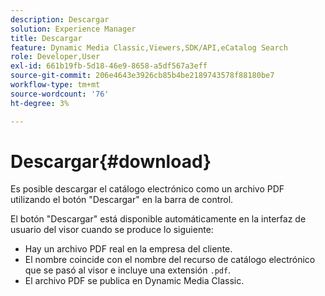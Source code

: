 ```yaml
---
description: Descargar
solution: Experience Manager
title: Descargar
feature: Dynamic Media Classic,Viewers,SDK/API,eCatalog Search
role: Developer,User
exl-id: 661b19fb-5d18-46e9-8658-a5df567a3eff
source-git-commit: 206e4643e3926cb85b4be2189743578f88180be7
workflow-type: tm+mt
source-wordcount: '76'
ht-degree: 3%

---
```


# Descargar{#download}

Es posible descargar el catálogo electrónico como un archivo PDF utilizando el botón &quot;Descargar&quot; en la barra de control.

El botón &quot;Descargar&quot; está disponible automáticamente en la interfaz de usuario del visor cuando se produce lo siguiente:

* Hay un archivo PDF real en la empresa del cliente.
* El nombre coincide con el nombre del recurso de catálogo electrónico que se pasó al visor e incluye una extensión `.pdf`.
* El archivo PDF se publica en Dynamic Media Classic.
